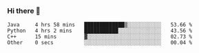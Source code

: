 ### Hi there 👋

<!--START_SECTION:waka-->

```text
Java     4 hrs 58 mins   █████████████▒░░░░░░░░░░░   53.66 %
Python   4 hrs 2 mins    ███████████░░░░░░░░░░░░░░   43.56 %
C++      15 mins         ▓░░░░░░░░░░░░░░░░░░░░░░░░   02.73 %
Other    0 secs          ░░░░░░░░░░░░░░░░░░░░░░░░░   00.04 %
```

<!--END_SECTION:waka-->
<!--
**Boombag0607/Boombag0607** is a ✨ _special_ ✨ repository because its `README.md` (this file) appears on your GitHub profile.

Here are some ideas to get you started:

- 🔭 I’m currently working on ...
- 🌱 I’m currently learning ...
- 👯 I’m looking to collaborate on ...
- 🤔 I’m looking for help with ...
- 💬 Ask me about ...
- 📫 How to reach me: ...
- 😄 Pronouns: ...
- ⚡ Fun fact: ...
-->
